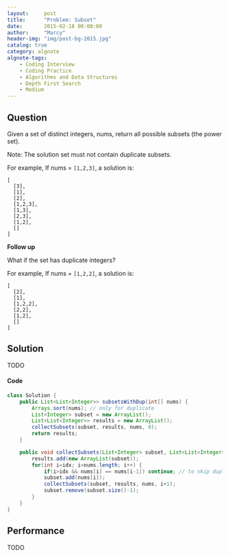```yaml
---
layout:     post
title:      "Problem: Subset"
date:       2015-02-18 00:00:00
author:     "Marcy"
header-img: "img/post-bg-2015.jpg"
catalog: true
category: algnote
algnote-tags:
    - Coding Interview
    - Coding Practice
    - Algorithms and Data Structures
    - Depth First Search
    - Medium
---
```


## Question

Given a set of distinct integers, nums, return all possible subsets (the power set).

Note: The solution set must not contain duplicate subsets.

For example,
If nums = `[1,2,3]`, a solution is:

```
[
  [3],
  [1],
  [2],
  [1,2,3],
  [1,3],
  [2,3],
  [1,2],
  []
]
```

**Follow up**

What if the set has duplicate integers?

For example,
If nums = `[1,2,2]`, a solution is:

```
[
  [2],
  [1],
  [1,2,2],
  [2,2],
  [1,2],
  []
]
```

## Solution
TODO

#### Code
```java
class Solution {
    public List<List<Integer>> subsetsWithDup(int[] nums) {
        Arrays.sort(nums); // only for duplicate
        List<Integer> subset = new ArrayList();
        List<List<Integer>> results = new ArrayList();
        collectSubsets(subset, results, nums, 0); 
        return results;
    }

    public void collectSubsets(List<Integer> subset, List<List<Integer>> results, int[] nums, int idx) {
        results.add(new ArrayList(subset));
        for(int i=idx; i<nums.length; i++) {
            if(i>idx && nums[i] == nums[i-1]) continue; // to skip duplicate
            subset.add(nums[i]);
            collectSubsets(subset, results, nums, i+1);
            subset.remove(subset.size()-1);
        }
    }
}
```

## Performance
TODO
